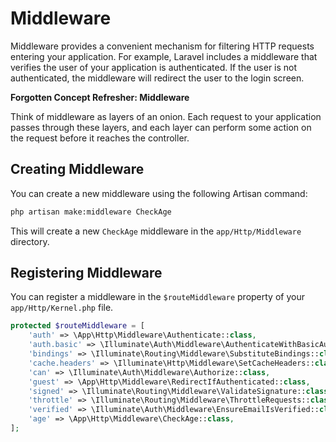 # Middleware

Middleware provides a convenient mechanism for filtering HTTP requests entering your application. For example, Laravel includes a middleware that verifies the user of your application is authenticated. If the user is not authenticated, the middleware will redirect the user to the login screen.

**Forgotten Concept Refresher: Middleware**

Think of middleware as layers of an onion. Each request to your application passes through these layers, and each layer can perform some action on the request before it reaches the controller.

## Creating Middleware

You can create a new middleware using the following Artisan command:

```bash
php artisan make:middleware CheckAge
```

This will create a new `CheckAge` middleware in the `app/Http/Middleware` directory.

## Registering Middleware

You can register a middleware in the `$routeMiddleware` property of your `app/Http/Kernel.php` file.

```php
protected $routeMiddleware = [
    'auth' => \App\Http\Middleware\Authenticate::class,
    'auth.basic' => \Illuminate\Auth\Middleware\AuthenticateWithBasicAuth::class,
    'bindings' => \Illuminate\Routing\Middleware\SubstituteBindings::class,
    'cache.headers' => \Illuminate\Http\Middleware\SetCacheHeaders::class,
    'can' => \Illuminate\Auth\Middleware\Authorize::class,
    'guest' => \App\Http\Middleware\RedirectIfAuthenticated::class,
    'signed' => \Illuminate\Routing\Middleware\ValidateSignature::class,
    'throttle' => \Illuminate\Routing\Middleware\ThrottleRequests::class,
    'verified' => \Illuminate\Auth\Middleware\EnsureEmailIsVerified::class,
    'age' => \App\Http\Middleware\CheckAge::class,
];
```
